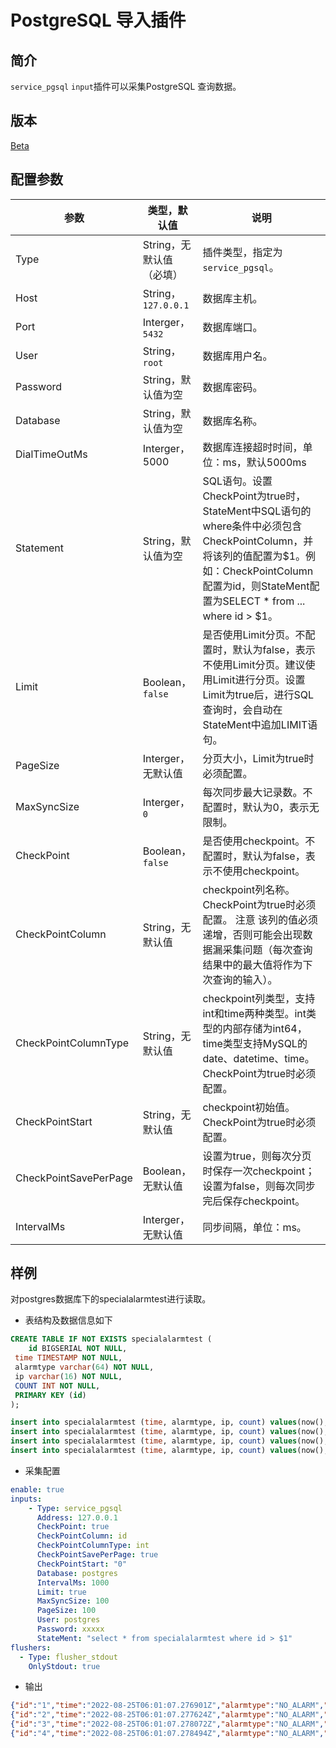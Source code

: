# PostgreSQL 导入插件

## 简介

`service_pgsql` `input`插件可以采集PostgreSQL 查询数据。

## 版本

[Beta](../stability-level.md)

## 配置参数

| 参数 | 类型，默认值 | 说明 |
| --- | --- | --- |
| Type | String，无默认值（必填） | 插件类型，指定为`service_pgsql`。 |
| Host| String，`127.0.0.1` | 数据库主机。|
| Port | Interger，`5432` | 数据库端口。|
| User | String，`root` | 数据库用户名。|
| Password | String，默认值为空 | 数据库密码。|
| Database | String，默认值为空 | 数据库名称。|
| DialTimeOutMs | Interger，5000 | 数据库连接超时时间，单位：ms，默认5000ms |
| Statement | String，默认值为空| SQL语句。设置CheckPoint为true时，StateMent中SQL语句的where条件中必须包含CheckPointColumn，并将该列的值配置为$1。例如：CheckPointColumn配置为id，则StateMent配置为SELECT * from ... where id > $1。 |
| Limit | Boolean，`false`| 是否使用Limit分页。不配置时，默认为false，表示不使用Limit分页。建议使用Limit进行分页。设置Limit为true后，进行SQL查询时，会自动在StateMent中追加LIMIT语句。 |
| PageSize | Interger，无默认值 | 分页大小，Limit为true时必须配置。|
| MaxSyncSize | Interger，`0` | 每次同步最大记录数。不配置时，默认为0，表示无限制。|
| CheckPoint | Boolean，`false`| 是否使用checkpoint。不配置时，默认为false，表示不使用checkpoint。|
| CheckPointColumn | String，无默认值| checkpoint列名称。 CheckPoint为true时必须配置。 注意 该列的值必须递增，否则可能会出现数据漏采集问题（每次查询结果中的最大值将作为下次查询的输入）。|
| CheckPointColumnType | String，无默认值| checkpoint列类型，支持int和time两种类型。int类型的内部存储为int64，time类型支持MySQL的date、datetime、time。 CheckPoint为true时必须配置。|
| CheckPointStart | String，无默认值| checkpoint初始值。CheckPoint为true时必须配置。|
| CheckPointSavePerPage | Boolean，无默认值| 设置为true，则每次分页时保存一次checkpoint；设置为false，则每次同步完后保存checkpoint。|
| IntervalMs | Interger，无默认值| 同步间隔，单位：ms。|

## 样例

对postgres数据库下的specialalarmtest进行读取。

* 表结构及数据信息如下

```sql
CREATE TABLE IF NOT EXISTS specialalarmtest (
    id BIGSERIAL NOT NULL, 
 time TIMESTAMP NOT NULL, 
 alarmtype varchar(64) NOT NULL, 
 ip varchar(16) NOT NULL, 
 COUNT INT NOT NULL, 
 PRIMARY KEY (id)
);

insert into specialalarmtest (time, alarmtype, ip, count) values(now(), 'NO_ALARM', '10.10.***.***', 0);
insert into specialalarmtest (time, alarmtype, ip, count) values(now(), 'NO_ALARM', '10.10.***.***', 1);
insert into specialalarmtest (time, alarmtype, ip, count) values(now(), 'NO_ALARM', '10.10.***.***', 2);
insert into specialalarmtest (time, alarmtype, ip, count) values(now(), 'NO_ALARM', '10.10.***.***', 3);
```

* 采集配置

```yaml
enable: true
inputs:
    - Type: service_pgsql
      Address: 127.0.0.1
      CheckPoint: true
      CheckPointColumn: id
      CheckPointColumnType: int
      CheckPointSavePerPage: true
      CheckPointStart: "0"
      Database: postgres
      IntervalMs: 1000
      Limit: true
      MaxSyncSize: 100
      PageSize: 100
      User: postgres
      Password: xxxxx 
      StateMent: "select * from specialalarmtest where id > $1"
flushers:
  - Type: flusher_stdout
    OnlyStdout: true
```

* 输出

```json
{"id":"1","time":"2022-08-25T06:01:07.276901Z","alarmtype":"NO_ALARM","ip":"10.10.***.***","count":"0","__time__":"1661416452"}
{"id":"2","time":"2022-08-25T06:01:07.277624Z","alarmtype":"NO_ALARM","ip":"10.10.***.***","count":"1","__time__":"1661416452"}
{"id":"3","time":"2022-08-25T06:01:07.278072Z","alarmtype":"NO_ALARM","ip":"10.10.***.***","count":"2","__time__":"1661416452"}
{"id":"4","time":"2022-08-25T06:01:07.278494Z","alarmtype":"NO_ALARM","ip":"10.10.***.***","count":"3","__time__":"1661416452"}
```
